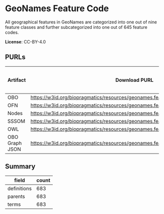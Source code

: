 # GeoNames Feature Code

All geographical features in GeoNames are categorized into one out of nine feature classes and further subcategorized into one out of 645 feature codes.

**License**: CC-BY-4.0

## PURLs

| Artifact       | Download PURL                                                                        | Latest Versioned Download PURL   |
|----------------|--------------------------------------------------------------------------------------|----------------------------------|
| OBO            | https://w3id.org/biopragmatics/resources/geonames.feature/geonames.feature.obo       |                                  |
| OFN            | https://w3id.org/biopragmatics/resources/geonames.feature/geonames.feature.ofn       |                                  |
| Nodes          | https://w3id.org/biopragmatics/resources/geonames.feature/geonames.feature.tsv       |                                  |
| SSSOM          | https://w3id.org/biopragmatics/resources/geonames.feature/geonames.feature.sssom.tsv |                                  |
| OWL            | https://w3id.org/biopragmatics/resources/geonames.feature/geonames.feature.owl       |                                  |
| OBO Graph JSON | https://w3id.org/biopragmatics/resources/geonames.feature/geonames.feature.json      |                                  |

## Summary

| field       |   count |
|-------------|---------|
| definitions |     683 |
| parents     |     683 |
| terms       |     683 |
